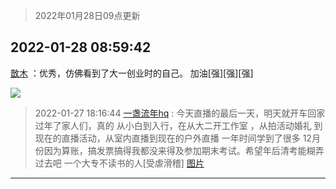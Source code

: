 > 2022年01月28日09点更新
<link rel="stylesheet" href="https://cdn.jsdelivr.net/gh/taotie6/sampleJSON@main/css/photo_show.css">
<meta name="referrer" content="no-referrer" />


 ## 2022-01-28 08:59:42 

 [㪚木](https://www.coolapk.com/feed/33149842?shareKey=YjM5Mzc0OTYzNDIxNjFmMzRiMDA~) ：优秀，仿佛看到了大一创业时的自己。
加油[强][强][强] 

<div class="album">
<img class="img-item" src="http://image.coolapk.com/feed/2019/0412/17/1081091_1555060673_5592@400x225.gif" />
</div>

> 2022-01-27 18:16:44 
> [一盏流年hq](https://www.coolapk.com/feed/33138218?shareKey=YWZlMDdjM2ZkMDViNjFmMzRiMDA~) : 今天直播的最后一天，明天就开车回家过年了家人们，真的 从小白到入行，在从大二开工作室 ，从拍活动婚礼 到现在的直播活动，从室内直播到现在的户外直播 一年时间学到了很多 12月份因为算账，搞发票搞得我都没来得及参加期末考试。希望年后清考能糊弄过去吧 一个大专不读书的人[受虐滑稽] 
[图片](http://image.coolapk.com/feed/2022/0127/18/2654583_d129b096_8548_4372_32@2896x2172.jpeg)

 ------- 

